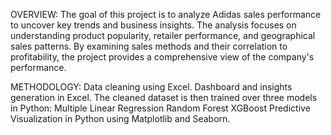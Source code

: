 OVERVIEW:
The goal of this project is to analyze Adidas sales performance to uncover key trends and business insights. The analysis focuses on understanding product popularity, retailer performance, and geographical sales patterns. By examining sales methods and their correlation to profitability, the project provides a comprehensive view of the company's performance.

METHODOLOGY:
Data cleaning using Excel.
Dashboard and insights generation in Excel.
The cleaned dataset is then trained over three models in Python:
Multiple Linear Regression
Random Forest
XGBoost
Predictive Visualization in Python using Matplotlib and Seaborn.



